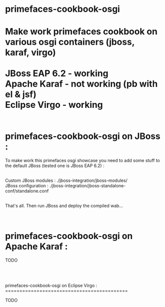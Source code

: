 primefaces-cookbook-osgi
========================

Make work primefaces cookbook on various osgi containers (jboss, karaf, virgo) <br/>
<br/>
JBoss EAP 6.2 - working <br/>
Apache Karaf  - not working (pb with el & jsf)<br/>
Eclipse Virgo - working <br/>
<br/>
<br/>
primefaces-cookbook-osgi on JBoss :
===================================

To make work this primefaces osgi showcase you need to add some stuff to the default JBoss (tested one is JBoss EAP 6.2) :<br/><br/>

Custom JBoss modules : ./jboss-integration/jboss-modules/ <br/>
JBoss configuration  : ./jboss-integration/jboss-standalone-conf/standalone.conf <br/><br/>

That's all. Then run JBoss and deploy the compiled wab...<br/>
<br/>
<br/>

primefaces-cookbook-osgi on Apache Karaf :
==========================================

TODO<br/><br/>

<br/>
<br/>
primefaces-cookbook-osgi on Eclipse Virgo :
===========================================

TODO<br/><br/>